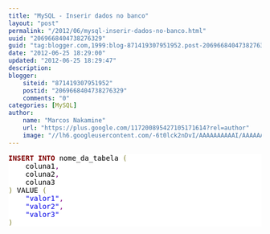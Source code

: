 ```yaml
---
title: "MySQL - Inserir dados no banco"
layout: "post"
permalink: "/2012/06/mysql-inserir-dados-no-banco.html"
uuid: "2069668404738276329"
guid: "tag:blogger.com,1999:blog-871419307951952.post-2069668404738276329"
date: "2012-06-25 18:29:00"
updated: "2012-06-25 18:29:47"
description: 
blogger:
    siteid: "871419307951952"
    postid: "2069668404738276329"
    comments: "0"
categories: [MySQL]
author: 
    name: "Marcos Nakamine"
    url: "https://plus.google.com/117200895427105171614?rel=author"
    image: "//lh6.googleusercontent.com/-6t0lck2nDvI/AAAAAAAAAAI/AAAAAAAAOBw/_9ON3AiIr48/s32-c/photo.jpg"
---
```


<div class="css-full-post-content js-full-post-content">
<pre style='color:#000000;background:#ffffff;'><span style='color:#800000; font-weight:bold; '>INSERT</span> <span style='color:#800000; font-weight:bold; '>INTO</span> nome_da_tabela <span style='color:#808030; '>(</span><br />    coluna1<span style='color:#800080; '>,</span><br />    coluna2<span style='color:#800080; '>,</span><br />    coluna3<br /><span style='color:#808030; '>)</span> VALUE <span style='color:#808030; '>(</span><br />    <span style='color:#0000e6; '>"valor1"</span><span style='color:#800080; '>,</span><br />    <span style='color:#0000e6; '>"valor2"</span><span style='color:#800080; '>,</span><br />    <span style='color:#0000e6; '>"valor3"</span><br /><span style='color:#808030; '>)</span><br /></pre>
</div>